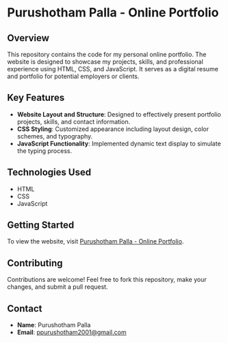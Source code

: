 # Purushotham Palla - Online Portfolio

## Overview
This repository contains the code for my personal online portfolio. The website is designed to showcase my projects, skills, and professional experience using HTML, CSS, and JavaScript. It serves as a digital resume and portfolio for potential employers or clients.

## Key Features
- **Website Layout and Structure**: Designed to effectively present portfolio projects, skills, and contact information.
- **CSS Styling**: Customized appearance including layout design, color schemes, and typography.
- **JavaScript Functionality**: Implemented dynamic text display to simulate the typing process.

## Technologies Used
- HTML
- CSS
- JavaScript

## Getting Started
To view the website, visit [Purushotham Palla - Online Portfolio](https://palla-purushotham.000webhostapp.com/).

## Contributing
Contributions are welcome! Feel free to fork this repository, make your changes, and submit a pull request.

## Contact
- **Name**: Purushotham Palla
- **Email**: ppurushotham2001@gmail.com


